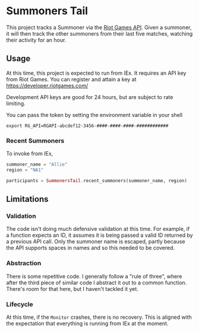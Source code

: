 # Summoners Tail

This project tracks a Summoner via the
[Riot Games API](https://developer.riotgames.com/apis). Given a summoner, it
will then track the other summoners from their last five matches, watching
their activity for an hour.

## Usage

At this time, this project is expected to run from IEx. It requires an API key
from Riot Games. You can register and attain a key at
https://developer.riotgames.com/

Development API keys are good for 24 hours, but are subject to rate limiting.

You can pass the token by setting the environment variable in your shell
```shell
export RG_API=RGAPI-abcdef12-3456-####-####-####-############
```

### Recent Summoners

To invoke from IEx,
```elixir
summoner_name = "Allie"
region = "NA1"

participants = SummonersTail.recent_summoners(summoner_name, region)
```

## Limitations

### Validation

The code isn't doing much defensive validation at this time. For example, if a
function expects an ID, it assumes it is being passed a valid ID returned by a
previous API call. Only the summoner name is escaped, partly because the API
supports spaces in names and so this needed to be covered.

### Abstraction

There is some repetitive code. I generally follow a "rule of three", where
after the third piece of similar code I abstract it out to a common function.
There's room for that here, but I haven't tackled it yet.

### Lifecycle

At this time, if the `Monitor` crashes, there is no recovery. This is aligned
with the expectation that everything is running from IEx at the moment.
